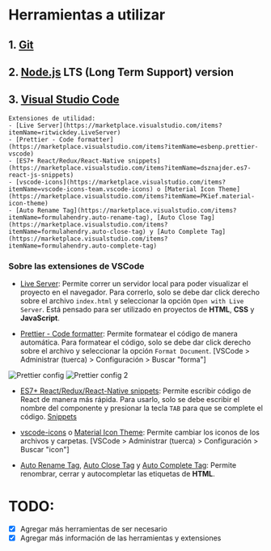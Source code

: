 # Herramientas a utilizar

## 1. [Git](https://git-scm.com/downloads)

## 2. [Node.js](https://nodejs.org/es/download/) LTS (Long Term Support) version

## 3. [Visual Studio Code](https://code.visualstudio.com/download)

    Extensiones de utilidad:
    - [Live Server](https://marketplace.visualstudio.com/items?itemName=ritwickdey.LiveServer)
    - [Prettier - Code formatter](https://marketplace.visualstudio.com/items?itemName=esbenp.prettier-vscode)
    - [ES7+ React/Redux/React-Native snippets](https://marketplace.visualstudio.com/items?itemName=dsznajder.es7-react-js-snippets)
    - [vscode-icons](https://marketplace.visualstudio.com/items?itemName=vscode-icons-team.vscode-icons) o [Material Icon Theme](https://marketplace.visualstudio.com/items?itemName=PKief.material-icon-theme)
    - [Auto Rename Tag](https://marketplace.visualstudio.com/items?itemName=formulahendry.auto-rename-tag), [Auto Close Tag](https://marketplace.visualstudio.com/items?itemName=formulahendry.auto-close-tag) y [Auto Complete Tag](https://marketplace.visualstudio.com/items?itemName=formulahendry.auto-complete-tag)

### Sobre las extensiones de VSCode

- [Live Server](https://marketplace.visualstudio.com/items?itemName=ritwickdey.LiveServer): Permite correr un servidor local para poder visualizar el proyecto en el navegador. Para correrlo, solo se debe dar click derecho sobre el archivo `index.html` y seleccionar la opción `Open with Live Server`. Está pensado para ser utilizado en proyectos de **HTML**, **CSS** y **JavaScript**.

- [Prettier - Code formatter](https://marketplace.visualstudio.com/items?itemName=esbenp.prettier-vscode): Permite formatear el código de manera automática. Para formatear el código, solo se debe dar click derecho sobre el archivo y seleccionar la opción `Format Document`. [VSCode > Administrar (tuerca) > Configuración > Buscar "forma"]

![Prettier config](https://i.imgur.com/ARne6Cd.png)
![Prettier config 2](https://i.imgur.com/MKSn7rI.png)

- [ES7+ React/Redux/React-Native snippets](https://marketplace.visualstudio.com/items?itemName=dsznajder.es7-react-js-snippets): Permite escribir código de React de manera más rápida. Para usarlo, solo se debe escribir el nombre del componente y presionar la tecla `TAB` para que se complete el código. [Snippets](https://github.com/ults-io/vscode-react-javascript-snippets/blob/HEAD/docs/Snippets.md)

- [vscode-icons](https://marketplace.visualstudio.com/items?itemName=vscode-icons-team.vscode-icons) o [Material Icon Theme](https://marketplace.visualstudio.com/items?itemName=PKief.material-icon-theme): Permite cambiar los iconos de los archivos y carpetas. [VSCode > Administrar (tuerca) > Configuración > Buscar "icon"]

- [Auto Rename Tag](https://marketplace.visualstudio.com/items?itemName=formulahendry.auto-rename-tag), [Auto Close Tag](https://marketplace.visualstudio.com/items?itemName=formulahendry.auto-close-tag) y [Auto Complete Tag](https://marketplace.visualstudio.com/items?itemName=formulahendry.auto-complete-tag): Permite renombrar, cerrar y autocompletar las etiquetas de **HTML**.

# TODO:

- [x] Agregar más herramientas de ser necesario
- [x] Agregar más información de las herramientas y extensiones
